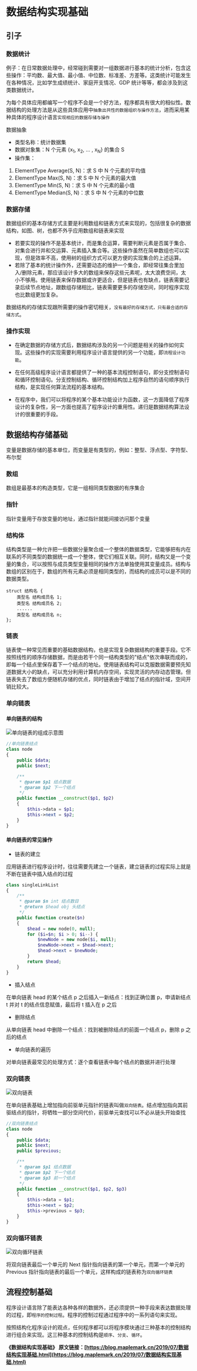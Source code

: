 # 数据结构实现基础

## 引子

### 数据统计

例子：在日常数据处理中，经常碰到需要对一组数据进行基本的统计分析，包含这些操作：平均数、最大值、最小值、中位数、标准差、方差等。这类统计可能发生在各种情况，比如学生成绩统计、家庭开支情况、GDP 统计等等，都会涉及到这类数据统计。

为每个具体应用都编写一个程序不会是一个好方法，程序都具有很大的相似性。数据结构的处理方法是从这些具体应用中`抽象出共性的数据组织与操作方法`，进而采用某种具体的程序设计语言`实现相应的数据存储与操作`

数据抽象

- 类型名称：统计数据集
- 数据对象集：N 个元素 {x<sub>1</sub>, x<sub>2</sub>, ... , x<sub>N</sub>} 的集合 S
- 操作集：
1. ElementType Average(S, N)：求 S 中 N 个元素的平均值
2. ElementType Max(S, N)：求 S 中 N 个元素的最大值
3. ElementType Min(S, N)：求 S 中 N 个元素的最小值
4. ElementType Median(S, N)：求 S 中 N 个元素的中位数

### 数据存储

数据组织的基本存储方式主要是利用数组和链表方式来实现的，包括很复杂的数据结构，如图、树，也都不外乎应用数组和链表来实现

- 若要实现的操作不是基本统计，而是集合运算，需要判断元素是否属于集合、对集合进行并和交运算、元素插入集合等。这些操作虽然在简单数组也可以实现，但是效率不高，使用树的组织方式可以更方便的实现集合的上述运算。
- 若除了基本的统计操作外，还需要动态的维护一个集合，即经常往集合里加入/删除元素，那应该设计多大的数组来保存这些元素呢，太大浪费空间，太小不够用。使用链表来保存数据或许更适合，但是链表也有缺点，链表需要记录后续节点地址，跟数组存储相比，链表需要更多的存储空间，同时程序实现也比数组更加复杂。

数据结构的存储实现跟所需要的操作密切相关，`没有最好的存储方式，只有最合适的存储方式`。

### 操作实现

- 在确定数据的存储方式后，数据结构涉及的另一个问题是相关的操作如何实现。这些操作的实现需要利用程序设计语言提供的另一个功能，即`流程设计功能`。

- 在任何高级程序设计语言都提供了一种的基本流程控制语句，即分支控制语句和循环控制语句。分支控制结构、循环控制结构加上程序自然的语句顺序执行结构，是实现任何算法流程的基本结构。

- 在程序中，我们可以将程序的某个基本功能设计为函数，这一方面降低了程序设计的复杂性，另一方面也提高了程序设计的重用性。递归是数据结构算法设计的很重要的手段。

## 数据结构存储基础

变量是数据存储的基本单位，而变量是有类型的，例如：整型、浮点型、字符型、布尔型

### 数组

数组是最基本的构造类型，它是一组相同类型数据的有序集合

### 指针

指针变量用于存放变量的地址，通过指针就能间接访问那个变量

### 结构体

结构类型是一种允许把一些数据分量聚合成一个整体的数据类型，它能够把有内在联系的不同类型的数据统一成一个整体，使它们相互关联。同时，结构又是一个变量的集合，可以按照与成员类型变量相同的操作方法单独使用其变量成员。结构与数组的区别在于，数组的所有元素必须是相同类型的，而结构的成员可以是不同的数据类型。

```text
struct 结构名 {
	类型名 结构成员名 1;
	类型名 结构成员名 2;
	......
	类型名 结构成员名 n;
};
```

### 链表

链表使一种常见而重要的基础数据结构，也是实现复杂数据结构的重要手段。它不按照线性的顺序存储数据，而是由若干个同一结构类型的"结点"依次串联而成的，即每一个结点里保存着下一个结点的地址。使用链表结构可以克服数据需要预先知道数据大小的缺点，可以充分利用计算机内存空间，实现灵活的内存动态管理。但链表失去了数组方便随机存储的优点，同时链表由于增加了结点的指针域，空间开销比较大。

### 单向链表

#### 单向链表的结构

![单向链表的组成示意图](./assets/DSA-single-link.png)

```php
//单向链表结点
class node
{
	public $data;
	public $next;

	/**
	 * @param $p1 结点数据
	 * @param $p2 下一个结点
	 */
	public function __construct($p1, $p2)
	{
		$this->data = $p1;
		$this->next = $p2;
	}
}
```

#### 单向链表的常见操作

- 链表的建立

应用链表进行程序设计时，往往需要先建立一个链表，建立链表的过程实际上就是不断在链表中插入结点的过程

```php
class singleLinkList
{
	/**
	 * @param $n int 结点数目
	 * @return $head obj 头结点
	 */
	public function create($n)
	{
		$head = new node(0, null);
		for ($i=$n; $i > 0; $i--) { 
			$newNode = new node($i, null);
			$newNode->next = $head->next;
			$head->next = $newNode;
		}
		return $head;
	}
}
```

- 插入结点

在单向链表 head 的某个结点 p 之后插入一新结点：找到正确位置 p，申请新结点 t 并对 t 的结点信息赋值，最后将 t 插入在 p 之后

- 删除结点

从单向链表 head 中删除一个结点：找到被删除结点的前面一个结点 p，删除 p 之后的结点

- 单向链表的遍历

对单向链表最常见的处理方式：逐个查看链表中每个结点的数据并进行处理

### 双向链表

![双向链表](./assets/DSA-double-link.png)

在单向链表基础上增加指向前驱单元指针的链表叫做`双向链表`。结点增加指向其前驱结点的指针，将牺牲一部分空间代价，前驱单元查找可以不必从链头开始查找

```php
//双向链表结点
class node
{
	public $data;
	public $next;
	public $previous;

	/**
	 * @param $p1 结点数据
	 * @param $p2 下一个结点
	 * @param $p3 前一个结点
	 */
	public function __construct($p1, $p2, $p3)
	{
		$this->data = $p1;
		$this->next = $p2;
		$this->previous = $p3;
	}
}
```

### 双向循环链表

![双向循环链表](./assets/DSA-double-link2.png)

将双向链表最后一个单元的 Next 指针指向链表的第一个单元，而第一个单元的 Previous 指针指向链表的最后一个单元，这样构成的链表称为`双向循环链表`

## 流程控制基础

程序设计语言除了能表达各种各样的数据外，还必须提供一种手段来表达数据处理的过程，即`程序的控制过程`。程序的控制过程通过程序中的一系列语句来实现。

按照结构化程序设计的观点，任何程序都可以将程序模块通过三种基本的控制结构进行组合来实现。这三种基本的控制结构是`顺序`、`分支`、`循环`。

**《数据结构实现基础》 原文链接：[https://blog.maplemark.cn/2019/07/数据结构实现基础.html](https://blog.maplemark.cn/2019/07/数据结构实现基础.html)**